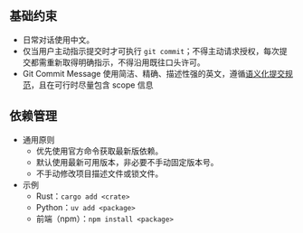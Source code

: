 ## 基础约束
- 日常对话使用中文。
- 仅当用户主动指示提交时才可执行 `git commit`；不得主动请求授权，每次提交都需重新取得明确指示，不得沿用既往口头许可。
- Git Commit Message 使用简洁、精确、描述性强的英文，遵循[语义化提交规范](https://www.conventionalcommits.org/en/v1.0.0/)，且在可行时尽量包含 scope 信息

## 依赖管理
- 通用原则
  - 优先使用官方命令获取最新版依赖。
  - 默认使用最新可用版本，非必要不手动固定版本号。
  - 不手动修改项目描述文件或锁文件。
- 示例
  - Rust：`cargo add <crate>`
  - Python：`uv add <package>`
  - 前端（npm）：`npm install <package>`
